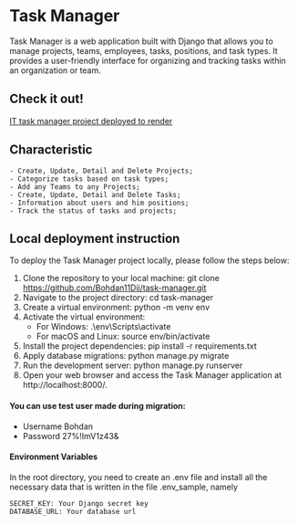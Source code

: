 # Task Manager
Task Manager is a web application built with Django that allows you to manage projects, teams, employees, tasks, positions, and task types. It provides a user-friendly interface for organizing and tracking tasks within an organization or team.

## Check it out!
[IT task manager project deployed to render](https://it-task-manager-99on.onrender.com/task-types/)
## Characteristic

```
- Create, Update, Detail and Delete Projects;
- Categorize tasks based on task types;
- Add any Teams to any Projects;
- Create, Update, Detail and Delete Tasks;
- Information about users and him positions;
- Track the status of tasks and projects;
```
## Local deployment instruction
To deploy the Task Manager project locally, please follow the steps below:

1. Clone the repository to your local machine: git clone https://github.com/Bohdan11Dii/task-manager.git
2. Navigate to the project directory: cd task-manager
3. Create a virtual environment: python -m venv env
4. Activate the virtual environment:
    - For Windows:  .\env\Scripts\activate
    - For macOS and Linux: source env/bin/activate
5. Install the project dependencies: pip install -r requirements.txt
6. Apply database migrations: python manage.py migrate
7. Run the development server: python manage.py runserver
8. Open your web browser and access the Task Manager application at http://localhost:8000/.

#### You can use test user made during migration:

* Username Bohdan
* Password 27%!ImV1z43&

#### Environment Variables
In the root directory, you need to create an .env file and install all the necessary data that is written in the file .env_sample, namely
```
SECRET_KEY: Your Django secret key
DATABASE_URL: Your database url
```
